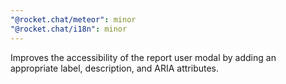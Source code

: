 ```yaml
---
"@rocket.chat/meteor": minor
"@rocket.chat/i18n": minor
---
```


Improves the accessibility of the report user modal by adding an appropriate label, description, and ARIA attributes.
